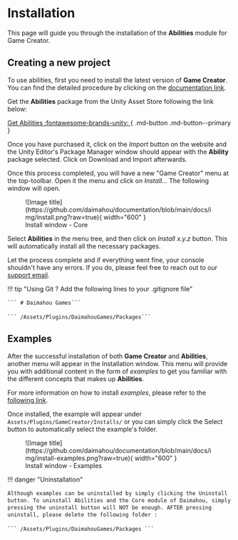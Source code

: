 # Installation

This page will guide you through the installation of the **Abilities** module for Game Creator.

## Creating a new project

To use abilities, first you need to install the latest version of **Game Creator**. You can find the detailed procedure by clicking on the [documentation link](https://docs.gamecreator.io/gamecreator/getting-started/installation/).


Get the **Abilities** package from the Unity Asset Store following the link below:

[Get Abilities :fontawesome-brands-unity: ](https://assetstore.unity.com/packages/slug/206589){ .md-button .md-button--primary }

Once you have purchased it, click on the *Import* button on the website and the Unity Editor's Package Manager window should appear with the **Ability** package selected. Click on Download and Import afterwards.

Once this process completed, you will have a new "Game Creator" menu at the top-toolbar. Open it the menu and click on *Install...* The following window will open.

<figure markdown>
  ![Image title](https://github.com/daimahou/documentation/blob/main/docs/img/install.png?raw=true){ width="600" }
  <figcaption>Install window - Core</figcaption>
</figure>

Select **Abilities** in the menu tree, and then click on *Install x.y.z* button. This will automatically install all the necessary packages.

Let the process complete and if everything went fine, your console shouldn't have any errors. If you do, please feel free to reach out to our [support email](mailto:daimahou.studio@gmail.com).

!!! tip "Using Git ? Add the following lines to your .gitignore file"
    
    ``` # Daimahou Games``` 

    ``` /Assets/Plugins/DaimahouGames/Packages``` 

## Examples

After the successful installation of both **Game Creator** and **Abilities**, another menu will appear in the Installation window. This menu will provide you with additional content in the form of *examples* to get you familiar with the different concepts that makes up **Abilities**.


For more information on how to install *examples*, please refer to the [following link](https://docs.gamecreator.io/gamecreator/getting-started/examples/).


Once installed, the example will appear under ```Assets/Plugins/GameCreator/Installs/``` or you can simply click the Select button to automatically select the example's folder.

<figure markdown>
  ![Image title](https://github.com/daimahou/documentation/blob/main/docs/img/install-examples.png?raw=true){ width="600" }
  <figcaption>Install window - Examples</figcaption>
</figure>

!!! danger "Uninstallation"

    Although examples can be uninstalled by simply clicking the Uninstall button. To uninstall Abilities and the Core module of Daimahou, simply pressing the uninstall button will NOT be enough. AFTER pressing uninstall, please delete the following folder :

    ``` /Assets/Plugins/DaimahouGames/Packages ```

